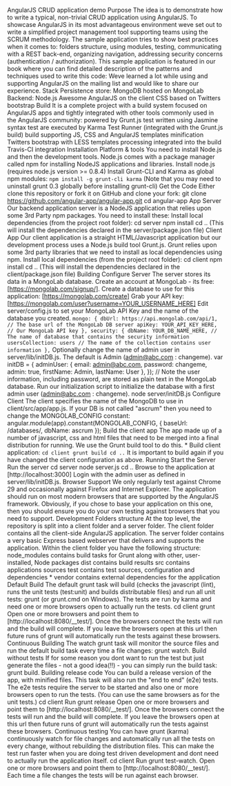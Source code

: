 AngularJS CRUD application demo Purpose The idea is to demonstrate how to write a typical, non-trivial CRUD application using AngularJS. To showcase AngularJS in its most advantageous environment weve set out to write a simplified project management tool supporting teams using the SCRUM methodology. The sample application tries to show best practices when it comes to: folders structure, using modules, testing, communicating with a REST back-end, organizing navigation, addressing security concerns (authentication / authorization). This sample application is featured in our book where you can find detailed description of the patterns and techniques used to write this code: Weve learned a lot while using and supporting AngularJS on the mailing list and would like to share our experience. Stack Persistence store: MongoDB hosted on MongoLab Backend: Node.js Awesome AngularJS on the client CSS based on Twitters bootstrap Build It is a complete project with a build system focused on AngularJS apps and tightly integrated with other tools commonly used in the AngularJS community: powered by Grunt.js test written using Jasmine syntax test are executed by Karma Test Runner (integrated with the Grunt.js build) build supporting JS, CSS and AngularJS templates minification Twitters bootstrap with LESS templates processing integrated into the build Travis-CI integration Installation Platform & tools You need to install Node.js and then the development tools. Node.js comes with a package manager called npm for installing NodeJS applications and libraries. Install node.js (requires node.js version >= 0.8.4) Install Grunt-CLI and Karma as global npm modules: ``` npm install -g grunt-cli karma ``` (Note that you may need to uninstall grunt 0.3 globally before installing grunt-cli) Get the Code Either clone this repository or fork it on GitHub and clone your fork: git clone https://github.com/angular-app/angular-app.git cd angular-app App Server Our backend application server is a NodeJS application that relies upon some 3rd Party npm packages. You need to install these: Install local dependencies (from the project root folder): cd server npm install cd .. (This will install the dependencies declared in the server/package.json file) Client App Our client application is a straight HTML/Javascript application but our development process uses a Node.js build tool Grunt.js. Grunt relies upon some 3rd party libraries that we need to install as local dependencies using npm. Install local dependencies (from the project root folder): cd client npm install cd .. (This will install the dependencies declared in the client/package.json file) Building Configure Server The server stores its data in a MongoLab database. Create an account at MongoLab - its free: [https://mongolab.com/signup/]. Create a database to use for this application: [https://mongolab.com/create] Grab your API key: [https://mongolab.com/user?username=YOUR_USERNAME_HERE] Edit server/config.js to set your MongoLab API Key and the name of the database you created. ``` mongo: { dbUrl: https://api.mongolab.com/api/1, // The base url of the MongoLab DB server apiKey: YOUR_API_KEY_HERE, // Our MongoLab API key }, security: { dbName: YOUR_DB_NAME_HERE, // The name of database that contains the security information usersCollection: users // The name of the collection contains user information }, ``` Optionally change the name of admin user in server/lib/initDB.js. The default is Admin (admin@abc.com : changeme). var initDB = { adminUser: { email: admin@abc.com, password: changeme, admin: true, firstName: Admin, lastName: User }, }); // Note the user information, including password, are stored as plain text in the MongoLab database. Run our initialization script to initialize the database with a first admin user (admin@abc.com : changeme). node server/initDB.js Configure Client The client specifies the name of the MongoDB to use in client/src/app/app.js. If your DB is not called "ascrum" then you need to change the MONGOLAB_CONFIG constant: angular.module(app).constant(MONGOLAB_CONFIG, { baseUrl: /databases/, dbName: ascrum }); Build the client app The app made up of a number of javascript, css and html files that need to be merged into a final distribution for running. We use the Grunt build tool to do this. * Build client application: ``` cd client grunt build cd .. ``` It is important to build again if you have changed the client configuration as above. Running Start the Server Run the server cd server node server.js cd .. Browse to the application at [http://localhost:3000] Login with the admin user as defined in server/lib/initDB.js. Browser Support We only regularly test against Chrome 29 and occasionally against Firefox and Internet Explorer. The application should run on most modern browsers that are supported by the AngularJS framework. Obviously, if you chose to base your application on this one, then you should ensure you do your own testing against browsers that you need to support. Development Folders structure At the top level, the repository is split into a client folder and a server folder. The client folder contains all the client-side AngularJS application. The server folder contains a very basic Express based webserver that delivers and supports the application. Within the client folder you have the following structure: node_modules contains build tasks for Grunt along with other, user-installed, Node packages dist contains build results src contains applications sources test contains test sources, configuration and dependencies * vendor contains external dependencies for the application Default Build The default grunt task will build (checks the javascript (lint), runs the unit tests (test:unit) and builds distributable files) and run all unit tests: grunt (or grunt.cmd on Windows). The tests are run by karma and need one or more browsers open to actually run the tests. cd client grunt Open one or more browsers and point them to [http://localhost:8080/__test/]. Once the browsers connect the tests will run and the build will complete. If you leave the browsers open at this url then future runs of grunt will automatically run the tests against these browsers. Continuous Building The watch grunt task will monitor the source files and run the default build task every time a file changes: grunt watch. Build without tests If for some reason you dont want to run the test but just generate the files - not a good idea(!!) - you can simply run the build task: grunt build. Building release code You can build a release version of the app, with minified files. This task will also run the "end to end" (e2e) tests. The e2e tests require the server to be started and also one or more browsers open to run the tests. (You can use the same browsers as for the unit tests.) cd client Run grunt release Open one or more browsers and point them to [http://localhost:8080/__test/]. Once the browsers connect the tests will run and the build will complete. If you leave the browsers open at this url then future runs of grunt will automatically run the tests against these browsers. Continuous testing You can have grunt (karma) continuously watch for file changes and automatically run all the tests on every change, without rebuilding the distribution files. This can make the test run faster when you are doing test driven development and dont need to actually run the application itself. cd client Run grunt test-watch. Open one or more browsers and point them to [http://localhost:8080/__test/]. Each time a file changes the tests will be run against each browser.